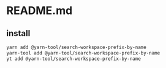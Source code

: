# README.md

    

## install

```bash
yarn add @yarn-tool/search-workspace-prefix-by-name
yarn-tool add @yarn-tool/search-workspace-prefix-by-name
yt add @yarn-tool/search-workspace-prefix-by-name
```

